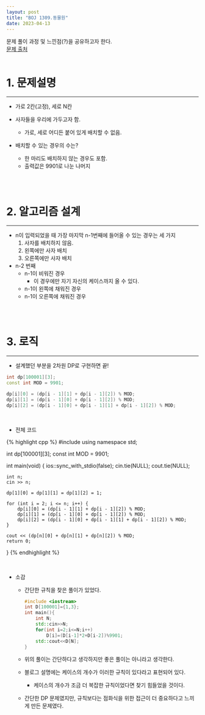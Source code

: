 ```yaml
---
layout: post
title: "BOJ 1309.동물원"
date: 2023-04-13
---
```



문제 풀이 과정 및 느낀점(?)을 공유하고자 한다. <br/>
[문제 출처](https://www.acmicpc.net/problem/1309) <br/><br/>

# 1. 문제설명
<hr>

- 가로 2칸(고정), 세로 N칸
- 사자들을 우리에 가두고자 함.
  - 가로, 세로 어디든 붙어 있게 배치할 수 없음.

- 배치할 수 있는 경우의 수는?
  - 한 마리도 배치하지 않는 경우도 포함.
  - 출력값은 9901로 나눈 나머지

<br/><br/>

# 2. 알고리즘 설계
<hr>

- n이 입력되었을 때 가장 마지막 n-1번째에 들어올 수 있는 경우는 세 가지
  1. 사자를 배치하지 않음.
  2. 왼쪽에만 사자 배치
  3. 오른쪽에만 사자 배치
- n-2 번째
  - n-1이 비워진 경우
    - 이 경우에만 자기 자신의 케이스까지 올 수 있다.
  - n-1이 왼쪽에 채워진 경우
  - n-1이 오른쪽에 채워진 경우

<br/><br/>

# 3. 로직
<hr>

- 설계했던 부분을 2차원 DP로 구현하면 끝!

```cpp
int dp[100001][3];
const int MOD = 9901;

dp[i][0] = (dp[i - 1][1] + dp[i - 1][2]) % MOD;
dp[i][1] = (dp[i - 1][0] + dp[i - 1][2]) % MOD;
dp[i][2] = (dp[i - 1][0] + dp[i - 1][1] + dp[i - 1][2]) % MOD;
```

<br/>

- 전체 코드

{% highlight cpp %}
#include <iostream>
using namespace std;

int dp[100001][3];
const int MOD = 9901;

int main(void) {
	ios::sync_with_stdio(false);
	cin.tie(NULL); cout.tie(NULL);

	int n;
	cin >> n;

	dp[1][0] = dp[1][1] = dp[1][2] = 1;

	for (int i = 2; i <= n; i++) {
		dp[i][0] = (dp[i - 1][1] + dp[i - 1][2]) % MOD;
		dp[i][1] = (dp[i - 1][0] + dp[i - 1][2]) % MOD;
		dp[i][2] = (dp[i - 1][0] + dp[i - 1][1] + dp[i - 1][2]) % MOD;
	}

	cout << (dp[n][0] + dp[n][1] + dp[n][2]) % MOD;
	return 0;
}
{% endhighlight %}

<br/>


- 소감
  - 간단한 규칙을 찾은 풀이가 있었다.
  
    ```cpp
    #include <iostream>
    int D[100001]={1,3};
    int main(){
        int N;
        std::cin>>N;
        for(int i=2;i<=N;i++)
            D[i]=(D[i-1]*2+D[i-2])%9901;
        std::cout<<D[N];
    }
    ```
    
  - 위의 풀이는 간단하다고 생각하지만 좋은 풀이는 아니라고 생각한다.
  - 블로그 설명에는 케이스의 개수가 이러한 규칙이 있다라고 표현되어 있다.
    - 케이스의 개수가 조금 더 복잡한 규칙이었다면 찾기 힘들었을 것이다.
  - 간단한 DP 문제였지만, 규칙보다는 점화식을 위한 접근이 더 중요하다고 느끼게 만든 문제였다.
